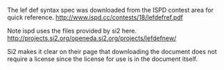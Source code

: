 The lef def syntax spec was downloaded from the ISPD contest area for quick reference.
http://www.ispd.cc/contests/18/lefdefref.pdf

Note ispd uses the files provided by si2 here.
http://projects.si2.org/openeda.si2.org/projects/lefdefnew/

Si2 makes it clear on their page that downloading the document does not require a license since the license for use is in the document itself.
